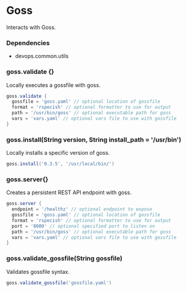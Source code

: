 # Goss

Interacts with Goss.

### Dependencies

- devops.common.utils

### goss.validate {}
Locally executes a gossfile with goss.

```groovy
goss.validate {
  gossfile = 'goss.yaml' // optional location of gossfile
  format = 'rspecish' // optional formatter to use for output
  path = '/usr/bin/goss' // optional executable path for goss
  vars = 'vars.yaml' // optional vars file to use with gossfile
}
```

### goss.install(String version, String install_path = '/usr/bin')
Locally installs a specific version of goss.

```groovy
goss.install('0.3.5', '/usr/local/bin/')
```

### goss.server{}
Creates a persistent REST API endpoint with goss.

```groovy
goss.server {
  endpoint = '/healthz' // optional endpoint to expose
  gossfile = 'goss.yaml' // optional location of gossfile
  format = 'rspecish' // optional formatter to use for output
  port = '8080' // optional specified port to listen on
  path = '/usr/bin/goss' // optional executable path for goss
  vars = 'vars.yaml' // optional vars file to use with gossfile
}
```

### goss.validate_gossfile(String gossfile)
Validates gossfile syntax.

```groovy
goss.validate_gossfile('gossfile.yaml')
```
